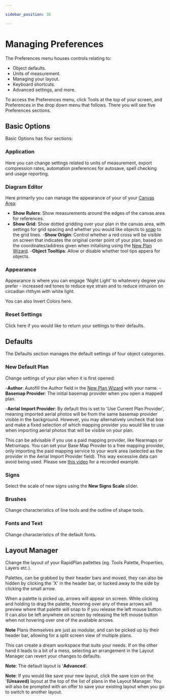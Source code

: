 ```yaml
---

sidebar_position: 36

---
```

# Managing Preferences

The Preferences menu houses controls relating to:

- Object defaults.
- Units of measurement.
- Managing your layout.
- Keyboard shortcuts.
- Advanced settings, and more.

To access the Preferences menu, click Tools at the top of your screen, and Preferences in the drop down menu that follows.
There you will see five Preferences sections.

## Basic Options

Basic Options has four sections:

### Application

Here you can change settings related to units of measurement, export compression rates, automation preferences for autosave, spell checking and usage reporting.

### Diagram Editor

Here primarily you can manage the appearance of your of your [Canvas Area](/docs/rapid-plan/4.%20The%20Canvas/):

- **Show Rulers**: Show measurements around the edges of the canvas area for references.
- **Show Grid**: Show dotted gridding over your plan in the canvas area, with settings for grid spacing and whether you would like objects to [snap](/docs/rapid-plan/5.%20RapidPlan%20Basics/Control%20Point%20Snapping.md) to the grid lines.
-**Show Origin**: Control whether a red cross will be visible on screen that indicates the original center point of your plan, based on the coordinates/address given when initalising using the [New Plan Wizard](/docs/rapid-plan/14.%20Integrated%20Mapping/Accessing%20Integrated%20Mapping.md).
-**Object Tooltips**: Allow or disable whether tool tips appera for objects.

### Appearance

Appearance is where you can engage 'Night Light' to whatevery degree you prefer - increased red tones to reduce eye strain and to reduce intrusion on circadian rhthym with white light.

You can also Invert Colors here.

### Reset Settings

Click here if you would like to return your settings to their defaults.

## Defaults

The Defaults section manages the default settings of four object categories.

### New Default Plan

Change settings of your plan when it is first opened:

-**Author**: Autofill the Author field in the  [New Plan Wizard](/docs/rapid-plan/14.%20Integrated%20Mapping/Accessing%20Integrated%20Mapping.md) with your name.
-**Basemap Provider**: The initial basemap provider when you open a mapped plan.

-**Aerial Import Provider**: By default this is set to 'Use Current Plan Provider', meaning imported aerial photos will be from the same basemap provider visible in the background.
However, you may alternatively uncheck that box and make a fixed selection of which mapping provider you would like to use when importing aerial photos that will be visible on your plan.

This can be advisable if you use a paid mapping provider, like Nearmaps or Metromaps.
You can set your Base Map Provder to a free mapping provider, only importing the paid mapping service to your work area (selected as the provider in the Aerial Import Provider field). This way excessive data can avoid being used.
Please see [this video](https://www.youtube.com/watch?v=e8N9n5So7Og&pp=ygUSbmVhcm1hcHMgcmFwaWRwbGFu) for a recorded example.

### Signs

Select the scale of new signs using the **New Signs Scale** slider.

### Brushes

Change characteristics of line tools and the outline of shape tools.

### Fonts and Text

Change characteristics of the default fonts.

## Layout Manager

Change the layout of your RapidPlan pallettes (eg. Tools Palette, Properties, Layers etc.).

Palettes, can be grabbed by their header bars and moved, they can also be hidden by clicking the 'X' in the header bar, or tucked away to the side by clicking the small arrow.

When a palette is picked up, arrows will appear on screen. While clicking and holding to drag the palette, hovering over any of these arrows will preview where that palette will snap to if you release the left mouse button.
It can also be left anywhere on screen by releasing the left mouse button when not hovering over one of the available arrows.

**Note** Plans themselves are just as modular, and can be picked up by their header bar, allowing for a split screen view of multiple plans.

This can create a dream workspace that suits your needs. If on the other hand it leads to a bit of a mess, selecting an arrangement in the Layout Manager can revert your changes to defaults.

**Note**: The default layout is '**Advanced**'.

**Note**: If you would like save your new layout, click the save icon on the '**(Unsaved)** layout at the top of the list of plans in the Layout Manager.
You will also be prompted with an offer to save your existing layout when you go to switch to another layout.
